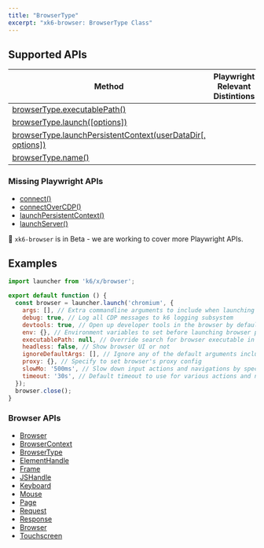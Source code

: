 ```yaml
---
title: "BrowserType"
excerpt: "xk6-browser: BrowserType Class"
---
```


<BrowserCompatibility/>

## Supported APIs

| Method | Playwright Relevant Distintions |
| - |  - |
| <a href="https://playwright.dev/docs/api/class-browsertype#browser-type-executable-path" target="_blank" >browserType.executablePath()</a> |   |
| <a href="https://playwright.dev/docs/api/class-browsertype#browser-type-launch" target="_blank" >browserType.launch([options])</a> |   |
| <a href="https://playwright.dev/docs/api/class-browsertype#browser-type-launch-persistent-context" target="_blank" >browserType.launchPersistentContext(userDataDir[, options])</a> |   |
| <a href="https://playwright.dev/docs/api/class-browsertype#browser-type-name" target="_blank" >browserType.name()</a> |   |

### Missing Playwright APIs

<Glossary>

- [connect()](https://playwright.dev/docs/api/class-browsertype/#browser-type-connect)
- [connectOverCDP()](https://playwright.dev/docs/api/class-browsertype#browser-type-connect-over-cdp)
- [launchPersistentContext()](https://playwright.dev/docs/api/class-browsertype#browsertypelaunchpersistentcontextuserdatadir-options)
- [launchServer()](https://playwright.dev/docs/api/class-browsertype#browsertypelaunchserveroptions)
  
</Glossary>

🚧 `xk6-browser` is in Beta - we are working to cover more Playwright APIs.

## Examples

```javascript
import launcher from 'k6/x/browser';

export default function () {
  const browser = launcher.launch('chromium', {
    args: [], // Extra commandline arguments to include when launching browser process
    debug: true, // Log all CDP messages to k6 logging subsystem
    devtools: true, // Open up developer tools in the browser by default
    env: {}, // Environment variables to set before launching browser process
    executablePath: null, // Override search for browser executable in favor of specified absolute path
    headless: false, // Show browser UI or not
    ignoreDefaultArgs: [], // Ignore any of the default arguments included when launching browser process
    proxy: {}, // Specify to set browser's proxy config
    slowMo: '500ms', // Slow down input actions and navigations by specified time
    timeout: '30s', // Default timeout to use for various actions and navigations
  });
  browser.close();
}
```

### Browser APIs

<Glossary>

-  [Browser](/javascript-api/k6-x-browser/browser/)
-  [BrowserContext](/javascript-api/k6-x-browser/browsercontext/)
-  [BrowserType](/javascript-api/k6-x-browser/browsertype/)
-  [ElementHandle](/javascript-api/k6-x-browser/elementhandle/)
-  [Frame](/javascript-api/k6-x-browser/frame/)
-  [JSHandle](/javascript-api/k6-x-browser/jshandle)
-  [Keyboard](/javascript-api/k6-x-browser/keyboard)
-  [Mouse](/javascript-api/k6-x-browser/mouse/)
-  [Page](/javascript-api/k6-x-browser/page/)
-  [Request](/javascript-api/k6-x-browser/request/)
-  [Response](/javascript-api/k6-x-browser/response/)
-  [Browser](/javascript-api/k6-x-browser/browser/)
-  [Touchscreen](/javascript-api/k6-x-browser/touchscreen/)

</Glossary>